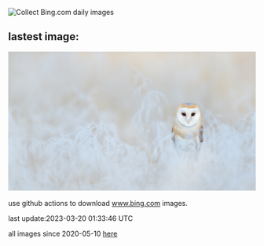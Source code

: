 ![Collect Bing.com daily images](https://github.com/counter2015/bing-daily-images/workflows/Collect%20Bing.com%20daily%20images/badge.svg)
## lastest image:
![](images/BarnOwlWinter.jpg)

use github actions to download www.bing.com images.

last update:2023-03-20 01:33:46 UTC

all images since 2020-05-10 [here](https://github.com/counter2015/bing-daily-images/tree/master/images) 
